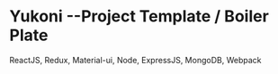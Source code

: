 # Yukoni --Project Template / Boiler Plate
ReactJS, Redux, Material-ui, Node, ExpressJS, MongoDB, Webpack

